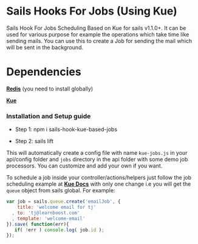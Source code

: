 # Sails Hooks For Jobs (Using Kue)
Sails Hook For Jobs Scheduling Based on Kue for sails v1.1.0+. It can be used for various purpose for example the operations which take time like sending mails. You can use this to create a Job for sending the mail which will be sent in the background.

# Dependencies
[**Redis**](https://redis.io/) (you need to install globally)

[**Kue**](https://automattic.github.io/kue/)

### Installation and Setup guide

- Step 1:
    npm i sails-hook-kue-based-jobs

- Step 2:
    sails lift

This will automatically create a config file with name `kue-jobs.js` in your api/config folder and `jobs` directory in the api folder with some demo job processors. You can customize and add your own if you want.

To schedule a job inside your controller/actions/helpers just follow the job scheduling example at [**Kue Docs**](https://github.com/Automattic/kue#creating-jobs) with only one change i.e you will get the `queue` object from sails global. For example: 

```js
var job = sails.queue.create('emailJob', {
    title: 'welcome email for tj'
  , to: 'tj@learnboost.com'
  , template: 'welcome-email'
}).save( function(err){
   if( !err ) console.log( job.id );
});
```



